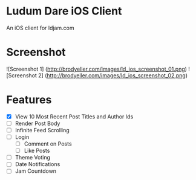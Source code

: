 # Ludum Dare iOS Client

An iOS client for ldjam.com

# Screenshot

![Screenshot 1] (http://brodyeller.com/images/ld_ios_screenshot_01.png)
![Screenshot 2] (http://brodyeller.com/images/ld_ios_screenshot_02.png)

# Features

- [X] View 10 Most Recent Post Titles and Author Ids
- [ ] Render Post Body
- [ ] Infinite Feed Scrolling
- [ ] Login
  - [ ] Comment on Posts
  - [ ] Like Posts 
- [ ] Theme Voting
- [ ] Date Notifications
- [ ] Jam Countdown
